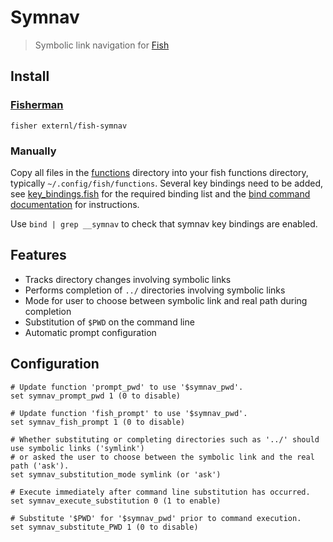 # Symnav

> Symbolic link navigation for [Fish](https://fishshell.com/)

## Install
### [Fisherman](https://fisherman.github.io/)

```fish
fisher externl/fish-symnav
```

### Manually

Copy all files in the [functions](./functions) directory into your fish functions directory, typically `~/.config/fish/functions`. Several key bindings need to be added, see [key_bindings.fish](./key_bindings.fish) for the required binding list and the [bind command documentation](https://fishshell.com/docs/current/commands.html#bind) for instructions.

Use `bind | grep __symnav` to check that symnav key bindings are enabled.

## Features

* Tracks directory changes involving symbolic links
* Performs completion of `../` directories involving symbolic links
* Mode for user to choose between symbolic link and real path during completion
* Substitution of `$PWD` on the command line
* Automatic prompt configuration

## Configuration

```fish
# Update function 'prompt_pwd' to use '$symnav_pwd'.
set symnav_prompt_pwd 1 (0 to disable)

# Update function 'fish_prompt' to use '$symnav_pwd'.
set symnav_fish_prompt 1 (0 to disable)

# Whether substituting or completing directories such as '../' should use symbolic links ('symlink')
# or asked the user to choose between the symbolic link and the real path ('ask').
set symnav_substitution_mode symlink (or 'ask')

# Execute immediately after command line substitution has occurred.
set symnav_execute_substitution 0 (1 to enable)

# Substitute '$PWD' for '$symnav_pwd' prior to command execution.
set symnav_substitute_PWD 1 (0 to disable)
```
